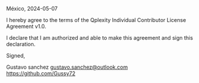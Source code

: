 México, 2024-05-07

I hereby agree to the terms of the Qplexity Individual Contributor License Agreement v1.0.

I declare that I am authorized and able to make this agreement and sign this declaration.

Signed,

Gustavo sanchez gustavo.sanchez@outlook.com https://github.com/Gussy72
